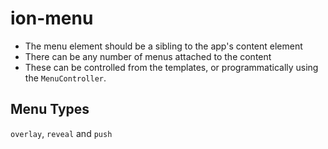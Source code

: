 # ion-menu

- The menu element should be a sibling to the app's content element
- There can be any number of menus attached to the content
- These can be controlled from the templates, or programmatically using the `MenuController`.

## Menu Types

`overlay`, `reveal` and `push`
